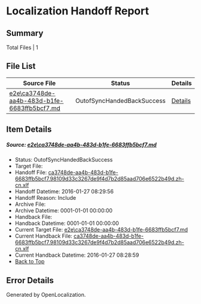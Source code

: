 # <a name='report-top'></a> Localization Handoff Report

## Summary
 Total Files | 1

## File List
 Source File | Status | Details 
 ----------- | ------ | ------- 
 [e2e\ca3748de-aa4b-483d-b1fe-6683ffb5bcf7.md](https://github.com/OpenLocalizationTest/oltest/blob/cd95fe0ff148c8da518f60b1793f7935a22078eb/e2e/ca3748de-aa4b-483d-b1fe-6683ffb5bcf7.md) | OutofSyncHandedBackSuccess | [Details](#6842ab807527bde1df964145819d157e8fd4362b1)

## Item Details
##### <a name='6842ab807527bde1df964145819d157e8fd4362b1'></a> Source: [e2e\ca3748de-aa4b-483d-b1fe-6683ffb5bcf7.md](https://github.com/OpenLocalizationTest/oltest/blob/cd95fe0ff148c8da518f60b1793f7935a22078eb/e2e/ca3748de-aa4b-483d-b1fe-6683ffb5bcf7.md)
* Status: OutofSyncHandedBackSuccess
* Target File: 
* Handoff File: [ca3748de-aa4b-483d-b1fe-6683ffb5bcf7.98109d33c3267de9f4d7b2d85aad706e6522b49d.zh-cn.xlf](https://github.com/OpenLocalizationTestOrg/olhandoff/blob/a9117f46c959a41441cce856c2372f694953a81e/ol-handoff/OpenLocalizationTestOrg/oltest.zh-cn/tianzh/ca3748de-aa4b-483d-b1fe-6683ffb5bcf7.98109d33c3267de9f4d7b2d85aad706e6522b49d.zh-cn.xlf)
* Handoff Datetime: 2016-01-27 08:29:56
* Handoff Reason: Include
* Archive File: 
* Archive Datetime: 0001-01-01 00:00:00
* Handback File: 
* Handback Datetime: 0001-01-01 00:00:00
* Current Target File: [e2e\ca3748de-aa4b-483d-b1fe-6683ffb5bcf7.md](https://github.com/OpenLocalizationTestOrg/oltest.zh-cn/blob/b2e05c7a867b3b3668a90b318a33ad54f55dac3b/e2e/ca3748de-aa4b-483d-b1fe-6683ffb5bcf7.md)
* Current Handback File: [ca3748de-aa4b-483d-b1fe-6683ffb5bcf7.98109d33c3267de9f4d7b2d85aad706e6522b49d.zh-cn.xlf](https://github.com/OpenLocalizationTestOrg/olhandback/blob/f0a3d425eeeaa897034dd4e971522a543df23afb/ol-handback/OpenLocalizationTestOrg/oltest.zh-cn/tianzh/ca3748de-aa4b-483d-b1fe-6683ffb5bcf7.98109d33c3267de9f4d7b2d85aad706e6522b49d.zh-cn.xlf)
* Current Handback Datetime: 2016-01-27 08:28:59
* [Back to Top](#report-top)


## Error Details

Generated by OpenLocalization.
